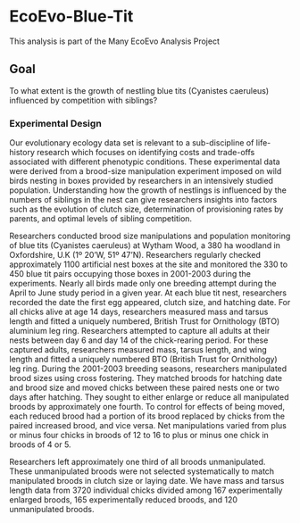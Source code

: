 # EcoEvo-Blue-Tit
This analysis is part of the Many EcoEvo Analysis Project 

## Goal 

To what extent is the growth of nestling blue tits (Cyanistes caeruleus) influenced by competition with siblings?

### Experimental Design 

Our evolutionary ecology data set is relevant to a sub-discipline of life-history research which focuses on identifying costs and trade-offs associated with different phenotypic conditions. These experimental data were derived from a brood-size manipulation experiment imposed on wild birds nesting in boxes provided by researchers in an intensively studied population. Understanding how the growth of nestlings is influenced by the numbers of siblings in the nest can give researchers insights into factors such as the evolution of clutch size, determination of provisioning rates by parents, and optimal levels of sibling competition. 

Researchers conducted brood size manipulations and population monitoring of blue tits (Cyanistes caeruleus) at Wytham Wood, a 380 ha woodland in Oxfordshire, U.K (1º 20’W, 51º 47’N).  Researchers regularly checked approximately 1100 artificial nest boxes at the site and monitored the 330 to 450 blue tit pairs occupying those boxes in 2001-2003 during the experiments. Nearly all birds made only one breeding attempt during the April to June study period in a given year. At each blue tit nest, researchers recorded the date the first egg appeared, clutch size, and hatching date. For all chicks alive at age 14 days, researchers measured mass and tarsus length and fitted a uniquely numbered, British Trust for Ornithology (BTO) aluminium leg ring. Researchers attempted to capture all adults at their nests between day 6 and day 14 of the chick-rearing period. For these captured adults, researchers measured mass, tarsus length, and wing length and fitted a uniquely numbered BTO (British Trust for Ornithology) leg ring. During the 2001-2003 breeding seasons, researchers manipulated brood sizes using cross fostering. They matched broods for hatching date and brood size and moved chicks between these paired nests one or two days after hatching. They sought to either enlarge or reduce all manipulated broods by approximately one fourth. To control for effects of being moved, each reduced brood had a portion of its brood replaced by chicks from the paired increased brood, and vice versa. Net manipulations varied from plus or minus four chicks in broods of 12 to 16 to plus or minus one chick in broods of 4 or 5. 

Researchers left approximately one third of all broods unmanipulated. These unmanipulated broods were not selected systematically to match manipulated broods in clutch size or laying date. We have mass and tarsus length data from 3720 individual chicks divided among 167 experimentally enlarged broods, 165 experimentally reduced broods, and 120 unmanipulated broods.
